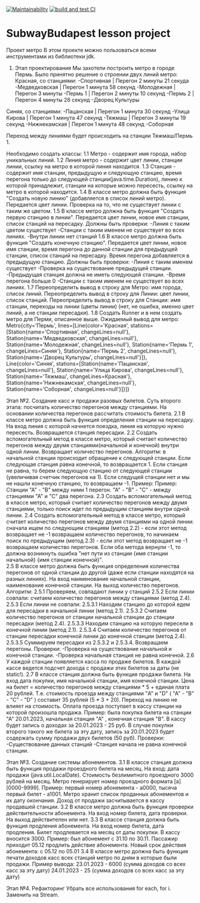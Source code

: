 [![Maintainability](https://api.codeclimate.com/v1/badges/9645dd03c6f6c6a73d68/maintainability)](https://codeclimate.com/github/Sergei-Nerobeev/subwayBudapest/maintainability)
[![build and test CI](https://github.com/Sergei-Nerobeev/subwayBudapest/actions/workflows/test.yaml/badge.svg)](https://github.com/Sergei-Nerobeev/subwayBudapest/actions/workflows/test.yaml)
# SubwayBudapest lesson project

Проект метро
В этом проекте можно пользоваться всеми инструментами из библиотеки jdk.
1. Этап проектирования
Мы захотели построить метро в городе Пермь. Было принятно решение о строении двух линий метро:
Красная, со станциями:
-Спортивная
 | Перегон 2 минуты 21 секуда
-Медведковская
 | Перегон 1 минута 58 секунд
-Молодежная
 | Перегон 3 минуты
-Пермь 1
 | Перегон 2 минуты 10 секунд
-Пермь 2
 | Перегон 4 минуты 26 секунд
-Дворец Культуры
 
Синяя, со станциями:
-Пацанская
 | Перегон 1 минута 30 секунд
-Улица Кирова
 | Перегон 1 минута 47 секунд
-Тяжмаш
 | Перегон 3 минуты 19 секунд
-Нижнекамская
 | Перегон 1 минута 48 секунд
-Соборная

Переход между линиями будет происходить на станции Тяжмаш/Пермь 1.

Необходимо создать классы:
1.1 Метро - содержит имя города, набор уникальных линий.
1.2 Линия метро - содержит цвет линии, станции линии, ссылку на метро в которой линия находится.
1.3 Станция - содержит имя станции, предыдущую и следующую станцию, время перегона только до следующей станции(java.time.Duration), линию к которой принадлежит, станции на которые можно пересесть, ссылку на метро в которой находится.
1.4 В классе метро должна быть функция "Создать новую линию" (добавляется в список линий метро). Передается цвет линии. Проверка на то, что не существует линии с таким же цветом.
1.5 В классе метро должна быть функция "Создать первую станцию в линии". Передается цвет линии, новое имя станции, список станций на пересадку. Должны быть проверки: 
 -Линия с таким цветом существует
 -Станции с таким именем не существует во всех линиях.
 -Внутри линии нет станций
1.6 В классе метро должна быть функция "Создать конечную станцию". Передается цвет линии, новое имя станции, время перегона до данной станции для предыдущей станции, список станций на пересадку. Время перегона добавляется в предыдущую станцию. Должны быть проверки: 
 -Линия с таким именем существует
 -Проверка на существование предыдущей станции. 
 -Предыдущая станция должна не иметь следующей станции.
 -Время перегона больше 0
 -Станции с таким именем не существует во всех линиях.
1.7 Переопределить вывод в строку для Метро: имя города, список линий.
Переопределить вывод в строку для Линии: цвет линии, список станций.
Переопределить вывод в строку для Станции: имя станции, переходы на линии (цветы линии) (нет, не ошибка, именно цвет линий, а не станции пересадки).
1.8 Создать Runner и в нем создать метро для Перми, описанное выше. Ожидаемый вывод для метро:
Metro{city='Пермь', lines=[Line{color='Красная', stations=[Station{name='Спортивная', changeLines=null'}, Station{name='Медведковская', changeLines=null'}, Station{name='Молодежная', changeLines=null'}, Station{name='Пермь 1', changeLines=Синяя'}, Station{name='Пермь 2', changeLines=null'}, Station{name='Дворец Культуры', changeLines=null'}]}, Line{color='Синяя', stations=[Station{name='Пацанская', changeLines=null'}, Station{name='Улица Кирова', changeLines=null'}, Station{name='Тяжмаш', changeLines=Красная'}, Station{name='Нижнекамская', changeLines=null'}, Station{name='Соборная', changeLines=null'}]}]}
 
Этап №2. Создание касс и продажи разовых билетов. Суть второго этапа: посчитать количество перегонов между станциями. На основании количества перегонов рассчитать стоимость билета.
2.1 В классе метро должна быть функция определения станции на пересадку. На вход линия с которой начнется поездка, линия на которую нужно пересесть. Возвращается станция пересадки.
2.2 Создать вспомогательный метод в классе метро, который считает количество перегонов между двумя станциями(начальной и конечной) внутри одной линии. Возвращает количество перегонов. Алгоритм: в начальной станции происходит обращение к следующей станции. Если следующая станция равна конечной, то возвращается 1. Если станция не равна, то берем следующую станцию от следующей станции (увеличивая счетчик перегонов на 1). Если следущей станции нет и мы не нашли конечную станцию, то возвращаем -1. Пример: Пример: Станции "А" - "В" между ними 1 перегон. "А" - "В" - "С" - между станциями "А" и "С" два перегона.
2.3 Создать вспомогательный метод в классе метро, который считает количество перегонов между двумя станциями, только поиск идет по предыдущим станциям внутри одной линии.
2.4 Создать вспомогательный метод в классе метро, который считает количество перегонов между двумя станциями на одной линии: сначала ищем по следующим станциям (метод 2.2) - если этот метод возвращает не -1 возвращаем количество перегонов, то начинаем поиск по предыдущим (метод 2.3) - если этот метод возвращает не -1 возвращаем количество перегонов. Если оба метода вернули -1, то должна возникнуть ошибка "нет пути из станции {имя станции начальной} {имя станции конечной}".  
2.5 В классе метро должна быть функция определения количества перегонов от одной станции до другой (даже если станции находятся на разных линиях). На вход наименование начальной станции, наименование конечной станции. На выход количество перегонов. Алгоритм: 
	2.5.1 Проверяем, совпадают линии у станций
	2.5.2 Если линии совпали: считаем количество перегонов между станциями (метод 2.4).
	2.5.3 Если линии не совпали: 
	   2.5.3.1 Находим станцию до которой едем для пересадки в начальной линии (метод 2.1). 
	   2.5.3.2 Считаем количество перегонов от станции начальной станции до станции пересадки (метод 2.4). 
	   2.5.3.3 Находим станцию на которую пересели в конечной линии (метод 2.1). 
	   2.5.3.4 Считаем количество перегонов от станции пересадки конечной линии до конечной станции (метод 2.4). 
	   2.5.3.5 Суммируем пересадки из 2.5.3.2 и 2.5.3.4. Возвращаем перегоны.
	Проверки:
	-Проверка на существование начальной и конечной станции.
	-Проверка начальная станция не равна конечной.
2.6 У каждой станции появляется касса по продаже билетов. В каждой кассе ведется подсчет дохода с продажи этих билетов за даты (не static!).
2.7 В классе станция должнa быть функция продажи билета. На вход дата покупки, имя начальной станции, имя конечной станции. Цена на билет = количество перегонов между станциями * 5 + единая плата 20 рублей. Т.е. стоимость проезда между станциями "A" и "D" ( "A" - "B" - "C" - "D" ) составит 35 рублей (5 * 3 + 20). Переход на линию не влияет на стоимость. Оплата проезда поступает в кассу станции на которой произошла продажа. Пример: была покупка билета на станции "А" 20.01.2023, начальная станция "А" , конечная станция "B". В кассу будет запись о доходах за 20.01.2023 - 25 руб. В случае покупки второго такого же билета за эту дату, запись за 20.01.2023 будет содержать сумму продажи двух билетов (50 руб). Проверки:
-Существование данных станций
-Станция начала не равна конечной станции.  

Этап №3. Создание системы абонементов.
3.1 В классе станция должна быть функция продажи проездного билета на месяц. На вход: дата продажи (java.util.LocalDate). Стоимость безлимитного проездного 3000 рублей на месяц. Метро генерирует номер проездного формата [a][0000-9999]. Пример: первый номер абонемента - а0000, тысяча первый билет - a1001. Метро хранит список проданных абонементов и их дату окончания. Доход от продажи засчитывается в кассу продавшей станции.
3.2 В классе метро должна быть функция проверки действительности абонемента. На вход номер билета, дата проверки. На выход действителен или нет.
3.3 В классе станция должна быть функция продления абонемента. На вход номер билета, дата продления. Билет продлевается на месяц от даты покупки. В кассу вносится 3000. Пример: был абонемент с 31.10 по 30.11. Пассажир приходит 05.12 продлить действие абонемента. Новый срок действия абонемента: с 05.12 по 05.01
3.4 В классе метро должна быть функция печати доходов касс всех станций метро по дням в которые были продажи. Пример вывода: 
23.01.2023 - 6000 (сумма доходов со всех касс за эту дату)
24.01.2023 - 25 (сумма доходов со всех касс за эту дату)

Этап №4. Рефакторинг
Убрать все использования for each, for i. Заменить на Stream.
